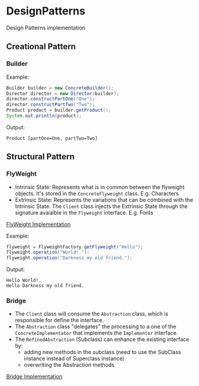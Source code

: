 # DesignPatterns
Design Patterns implementation

## Creational Pattern

### Builder



Example:
```` java
Builder builder = new ConcreteBuilder();
Director director = new Director(builder);
director.constructPartOne("One");
director.constructPartTwo("Two");
Product product = builder.getProduct();
System.out.println(product);
````
Output:
```` console
Product [partOne=One, partTwo=Two]
````


## Structural Pattern

### FlyWeight
* Intrinsic State: Represents what is in common between the flyweight objects. It's stored in the `ConcreteFlyweight` class. E.g. Characters
* Extrinsic State: Represents the variations that can be combined with the Intrinsic State. The `Client` class injects the Extrinsic State through the signature avaialble in the `Flyweight` interface. E.g. Fonts

[FlyWeight Implementation](https://github.com/RRoggia/DesignPatterns/tree/master/src/com/rroggia/flyweight)

Example:
```` java
flyweight = FlyweightFactory.getFlyweight("Hello");
flyweight.operation("World!.");
flyweight.operation("Darkness my old friend.");
````
Output:
````console
Hello World!.
Hello Darkness my old friend.
````

### Bridge
* The `Client` class will consume the `Abstraction` class, which is responsible for define the interface.
* The `Abstraction` class "delegates" the processing to a one of the `ConcreteImplementator` that implements the `Implementor` interface.
* The `RefinedAbstraction` (Subclass) can enhance the existing interface by:
    * adding new methods in the subclass  (need to use the SubClass instance instead of Superclass instance) 
    * overwriting the Abstraction methods

[Bridge Implementation](https://github.com/RRoggia/DesignPatterns/tree/master/src/com/rroggia/bridge)

